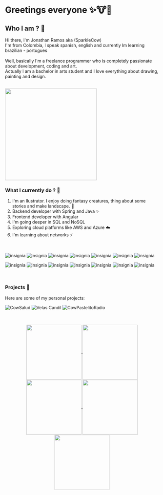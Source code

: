 # Greetings everyone ✨🐮👋

## Who I am ? 🤔

Hi there, I'm Jonathan Ramos aka (SparkleCow) <br/>
I'm from Colombia, I speak spanish, english and currently Im learning brazilian - portugues
<br/><br/>
Well, basically I'm a freelance programmer who is completely passionate about development, coding and art. <br/>
Actually I am a bachelor in arts student and I love everything about drawing, painting and design. <br/><br/>

<img src="https://media3.giphy.com/media/v1.Y2lkPTc5MGI3NjExbzl4d2M0cG92cXZrZjhxMHllMXNkcGxwcnhydm12MmVub2V1ZDl3MCZlcD12MV9pbnRlcm5hbF9naWZfYnlfaWQmY3Q9Zw/HzPtbOKyBoBFsK4hyc/giphy.webp" width=300px>

### What I currently do ? 💬

1. I'm an Ilustrator. I enjoy doing fantasy creatures, thing about some stories and make landscape. 🌱
2. Backend developer with Spring and Java ✨
3. Frontend developer with Angular 
4. I'm going deeper in SQL and NoSQL
5. Exploring cloud platforms like AWS and Azure ☁️
6. I'm learning about networks ⚡
<br>

![insignia](https://img.shields.io/badge/Java-ED8B00?style=for-the-badge&logo=openjdk&logoColor=white)
![insignia](https://img.shields.io/badge/MySQL-00000F?style=for-the-badge&logo=mysql&logoColor=white)
![insignia](https://img.shields.io/badge/Angular-DD0031?style=for-the-badge&logo=angular&logoColor=white)
![insignia](https://img.shields.io/badge/FastAPI-009688?style=for-the-badge&logo=fastapi&logoColor=white)
![insignia](https://img.shields.io/badge/AWS-232F3E?style=for-the-badge&logo=amazon-aws&logoColor=white)
![insignia](https://img.shields.io/badge/MongoDB-47A248?style=for-the-badge&logo=mongodb&logoColor=white)
![insignia](https://img.shields.io/badge/Docker-2496ED?style=for-the-badge&logo=docker&logoColor=white)

![insignia](https://img.shields.io/badge/TypeScript-3178C6?style=for-the-badge&logo=typescript&logoColor=white)
![insignia](https://img.shields.io/badge/Python-3776AB?style=for-the-badge&logo=python&logoColor=white)
![insignia](https://img.shields.io/badge/Linux-FCC624?style=for-the-badge&logo=linux&logoColor=white)
![insignia](https://img.shields.io/badge/HTML-E34F26?style=for-the-badge&logo=html5&logoColor=white)
![insignia](https://img.shields.io/badge/CSS-1572B6?style=for-the-badge&logo=css3&logoColor=white)
![insignia](https://img.shields.io/badge/Postman-FF6C37?style=for-the-badge&logo=postman&logoColor=white)
![insignia](https://img.shields.io/badge/Spring-6DB33F?style=for-the-badge&logo=spring&logoColor=white)

<br>


### Projects 🚀

Here are some of my personal projects:
<br>

![CowSalud](https://img.shields.io/badge/CowSalud-4CAF50?style=for-the-badge&logo=github&logoColor=white) 
![Velas Candil](https://img.shields.io/badge/Velas%20Candil-FF9800?style=for-the-badge&logo=github&logoColor=white) 
![CowPastelitoRadio](https://img.shields.io/badge/CowPastelitoRadio-2196F3?style=for-the-badge&logo=github&logoColor=white)

<br>
<br>

<div align="center">
<a href="https://github.com/sparklecow">
<img align="center" src="http://github-profile-summary-cards.vercel.app/api/cards/stats?username=sparklecow&theme=2077" height="180em" />
<img align="center" src="http://github-profile-summary-cards.vercel.app/api/cards/most-commit-language?username=sparklecow&theme=2077" height="180em" />
<img align="center" src="http://github-profile-summary-cards.vercel.app/api/cards/repos-per-language?username=sparklecow&theme=2077" height="180em" />
<img align="center" src="http://github-profile-summary-cards.vercel.app/api/cards/productive-time?username=sparklecow&theme=2077" height="180em" />
<img align="center" src="http://github-profile-summary-cards.vercel.app/api/cards/profile-details?username=sparklecow&theme=2077" height="180em" />
</div>

<!--
**SparkleCow/SparkleCow** is a ✨ _special_ ✨ repository because its `README.md` (this file) appears on your GitHub profile.

Here are some ideas to get you started:

- 🔭 I’m currently working on ...
- 🌱 I’m currently learning ...
- 👯 I’m looking to collaborate on ...
- 🤔 I’m looking for help with ...
- 💬 Ask me about ...
- 📫 How to reach me: ...
- 😄 Pronouns: ...
- ⚡ Fun fact: ...
-->
